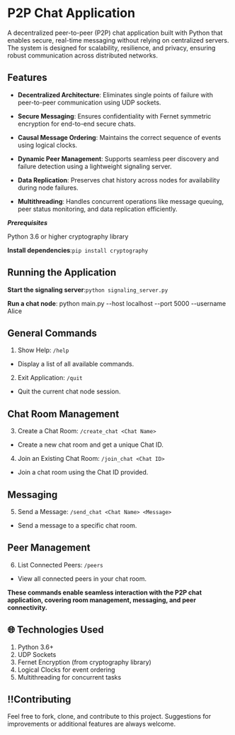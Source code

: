 # P2P Chat Application
A decentralized peer-to-peer (P2P) chat application built with Python that enables secure, real-time messaging without relying on centralized servers. The system is designed for scalability, resilience, and privacy, ensuring robust communication across distributed networks.


## Features

+ **Decentralized Architecture**: Eliminates single points of failure with peer-to-peer communication using UDP sockets.

+ **Secure Messaging**: Ensures confidentiality with Fernet symmetric encryption for end-to-end secure chats.
 
+ **Causal Message Ordering**: Maintains the correct sequence of events using logical clocks.
 
+ **Dynamic Peer Management**: Supports seamless peer discovery and failure detection using a lightweight signaling server.
 
+ **Data Replication**: Preserves chat history across nodes for availability during node failures.
 
+ **Multithreading**: Handles concurrent operations like message queuing, peer status monitoring, and data replication efficiently.

***Prerequisites***

Python 3.6 or higher
cryptography library

**Install dependencies**:```pip install cryptography```

## Running the Application 

**Start the signaling server**:```python signaling_server.py```

**Run a chat node**:
python main.py --host localhost --port 5000 --username Alice

## General Commands
1. Show Help: ```/help```
 - Display a list of all available commands.

2. Exit Application: ```/quit```
 - Quit the current chat node session.

## Chat Room Management
3. Create a Chat Room: ```/create_chat <Chat Name>```
 - Create a new chat room and get a unique Chat ID.

4. Join an Existing Chat Room: ```/join_chat <Chat ID> ```
 - Join a chat room using the Chat ID provided.

## Messaging

5. Send a Message: ```/send_chat <Chat Name> <Message>```
  - Send a message to a specific chat room.

## Peer Management
6. List Connected Peers: ```/peers```
 - View all connected peers in your chat room.

**These commands enable seamless interaction with the P2P chat application, covering room management, messaging, and peer connectivity.**
 

## :globe_with_meridians: Technologies Used
1. Python 3.6+
2. UDP Sockets
3. Fernet Encryption (from cryptography library)
4. Logical Clocks for event ordering
5. Multithreading for concurrent tasks

## :bangbang:Contributing
Feel free to fork, clone, and contribute to this project. Suggestions for improvements or additional features are always welcome.
